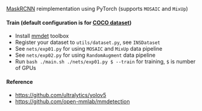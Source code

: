[MaskRCNN](https://arxiv.org/abs/1703.06870) reimplementation using PyTorch (supports `MOSAIC` and `MixUp`)

#### Train (default configuration is for [COCO dataset](https://cocodataset.org/#home))

* Install [mmdet](https://github.com/open-mmlab/mmdetection/blob/master/docs/en/get_started.md) toolbox
* Register your dataset to `utils/dataset.py`, see `INSDataset`
* See `nets/exp01.py` for using `MOSAIC` and `MixUp` data pipeline
* See `nets/exp02.py` for using `RandomAugment` data pipeline
* Run `bash ./main.sh ./nets/exp01.py $ --train` for training, `$` is number of GPUs

#### Reference

* https://github.com/ultralytics/yolov5
* https://github.com/open-mmlab/mmdetection

